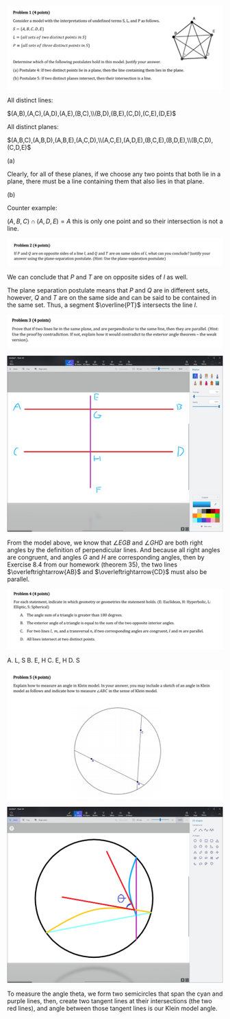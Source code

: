 ![](images/2021-08-13-10-01-11.png)

All distinct lines:

$(A,B),(A,C),(A,D),(A,E),(B,C),\\(B,D),(B,E),(C,D),(C,E),(D,E)$

All distinct planes:

$(A,B,C),(A,B,D),(A,B,E),(A,C,D),\\(A,C,E),(A,D,E),(B,C,E),(B,D,E),\\(B,C,D),(C,D,E)$

(a)

Clearly, for all of these planes, if we choose any two points that both lie in a plane, there must be a line containing them that also lies in that plane.

(b)

Counter example:

$(A,B,C)\cap(A,D,E)=A$ this is only one point and so their intersection is not a line.

![](images/2021-08-13-10-09-45.png)

We can conclude that $P$ and $T$ are on opposite sides of $l$ as well.

The plane separation postulate means that $P$ and $Q$ are in different sets, however, $Q$ and $T$ are on the same side and can be said to be contained in the same set. Thus, a segment $\overline{PT}$ intersects the line $l$.

![](images/2021-08-13-10-15-34.png)

![](images/2021-08-13-10-31-54.png)

From the model above, we know that $\angle EGB$ and $\angle GHD$ are both right angles by the definition of perpendicular lines. And because all right angles are congruent, and angles $G$ and $H$ are corresponding angles, then by Exercise 8.4 from our homework (theorem 35), the two lines $\overleftrightarrow{AB}$ and $\overleftrightarrow{CD}$ must also be parallel.

![](images/2021-08-13-10-16-34.png)

A. L, S
B. E, H
C. E, H
D. S

![](images/2021-08-13-10-16-40.png)

![](images/2021-08-13-10-28-48.png)

To measure the angle theta, we form two semicircles that span the cyan and purple lines, then, create two tangent lines at their intersections (the two red lines), and angle between those tangent lines is our Klein model angle.